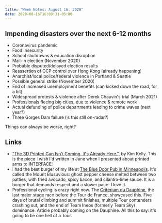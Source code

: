 ```yaml
---
title: "Week Notes: August 16, 2020"
date: 2020-08-16T16:09:31-05:00
---
```

## Impending disasters over the next 6-12 months
- Coronavirus pandemic
- Food insecurity
- School shutdowns & education disruption
- Mail-in election (November 2020)
- Probable disputed/delayed election results
- Reassertion of CCP control over Hong Kong (already happening)
- Anarchist/local police/federal violence in Portland & Seattle
- Possible general strike (November 2020)
- End of increased unemployment benefits (can kicked down the road, for a bit)
- Widespread protests & violence after Derek Chauvin's trial (March 2021)
- [Professionals fleeing big cities, due to violence & remote work](https://news.ycombinator.com/item?id=24164128)
- Actual defunding of police departments leading to crime waves (next year?)
- Three Gorges Dam failure (is this still on-radar?)

Things can always be worse, right?

## Links
- ["The 3D Printed Gun Isn't Coming. It's Already Here."](https://gen.medium.com/the-3d-printed-gun-isnt-coming-it-s-already-here-6855fd394a47), by Kim Kelly. This is the piece I wish I'd written in June when I presented about printed arms to INTERFACE!
- I had the best burger of my life at [The Blue Door Pub in Minneapolis](https://www.thebdp.com/limited-shutdown-menu). It's called the Mount Blusuvious: ghost pepper cheese melted between two patties, with fried avocado, spicy bacon, and cilantro-lime sauce. It is a burger that demands respect and a slower pace. I love it.
- Professional cycling is crazy right now. The [Criterium du Dauphine](https://www.velonews.com/news/road/dauphine-sepp-kuss-wins-stage-5-martinez-wins-overall/), the last major stage race before the Tour de France, showcased this. Five days of brutal climbing and summit finishes, multiple Tour contenders crashing out, and the end of Team Ineos (formerly Team Sky) dominance. Article probably coming on the Dauphine. All this to say: it's going to be one hell of a Tour.
